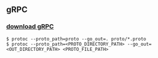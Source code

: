 ## gRPC
### [download gRPC](https://grpc.io/docs/languages/go/quickstart/#prerequisites])


```shell
$ protoc --proto_path=proto --go_out=. proto/*.proto
$ protoc --proto_path=<PROTO_DIRECTORY_PATH> --go_out=<OUT_DIRECTORY_PATH> <PROTO_FILE_PATH>
```